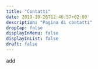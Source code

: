 ```yaml
---
title: "Contatti"
date: 2019-10-26T12:46:57+02:00
description: "Pagina di contatti"
dropCap: false
displayInMenu: false
displayInList: false
draft: false
---
```

add